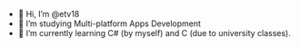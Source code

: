 - 👋 Hi, I’m @etv18
- 👀 I’m studying Multi-platform Apps Development
- 🌱 I’m currently learning C# (by myself) and C (due to university classes).


